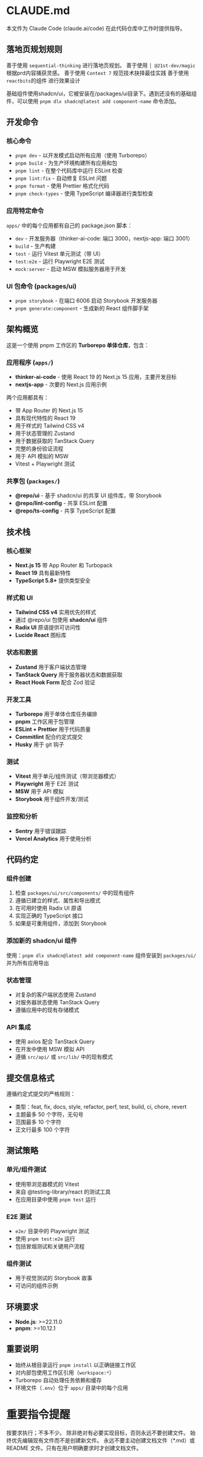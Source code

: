 # CLAUDE.md

本文件为 Claude Code (claude.ai/code) 在此代码仓库中工作时提供指导。

## 落地页规划规则

善于使用 `sequential-thinking` 进行落地页规划。
善于使用 `│ @21st-dev/magic` 根据prd内容捕获灵感。
善于使用 `Context 7` 规范技术抉择最佳实践
善于使用 `reactbits`的组件 进行效果设计

基础组件使用shadcn/ui，它被安装在/packages/ui目录下。遇到还没有的基础组件，可以使用 `pnpm dlx shadcn@latest add component-name` 命令添加。

## 开发命令

### 核心命令

- `pnpm dev` - 以开发模式启动所有应用（使用 Turborepo）
- `pnpm build` - 为生产环境构建所有应用和包
- `pnpm lint` - 在整个代码库中运行 ESLint 检查
- `pnpm lint:fix` - 自动修复 ESLint 问题
- `pnpm format` - 使用 Prettier 格式化代码
- `pnpm check-types` - 使用 TypeScript 编译器进行类型检查

### 应用特定命令

`apps/` 中的每个应用都有自己的 package.json 脚本：

- `dev` - 开发服务器（thinker-ai-code: 端口 3000，nextjs-app: 端口 3001）
- `build` - 生产构建
- `test` - 运行 Vitest 单元测试（带 UI）
- `test:e2e` - 运行 Playwright E2E 测试
- `mock:server` - 启动 MSW 模拟服务器用于开发

### UI 包命令 (packages/ui)

- `pnpm storybook` - 在端口 6006 启动 Storybook 开发服务器
- `pnpm generate:component` - 生成新的 React 组件脚手架

## 架构概览

这是一个使用 pnpm 工作区的 **Turborepo 单体仓库**，包含：

### 应用程序 (`apps/`)

- **thinker-ai-code** - 使用 React 19 的 Next.js 15 应用，主要开发目标
- **nextjs-app** - 次要的 Next.js 应用示例

两个应用都具有：

- 带 App Router 的 Next.js 15
- 具有现代特性的 React 19
- 用于样式的 Tailwind CSS v4
- 用于状态管理的 Zustand
- 用于数据获取的 TanStack Query
- 完整的身份验证流程
- 用于 API 模拟的 MSW
- Vitest + Playwright 测试

### 共享包 (`packages/`)

- **@repo/ui** - 基于 shadcn/ui 的共享 UI 组件库，带 Storybook
- **@repo/lint-config** - 共享 ESLint 配置
- **@repo/ts-config** - 共享 TypeScript 配置

## 技术栈

### 核心框架

- **Next.js 15** 带 App Router 和 Turbopack
- **React 19** 具有最新特性
- **TypeScript 5.8+** 提供类型安全

### 样式和 UI

- **Tailwind CSS v4** 实用优先的样式
- 通过 @repo/ui 包使用 **shadcn/ui** 组件
- **Radix UI** 原语提供可访问性
- **Lucide React** 图标库

### 状态和数据

- **Zustand** 用于客户端状态管理
- **TanStack Query** 用于服务器状态和数据获取
- **React Hook Form** 配合 Zod 验证

### 开发工具

- **Turborepo** 用于单体仓库任务编排
- **pnpm** 工作区用于包管理
- **ESLint + Prettier** 用于代码质量
- **Commitlint** 配合约定式提交
- **Husky** 用于 git 钩子

### 测试

- **Vitest** 用于单元/组件测试（带浏览器模式）
- **Playwright** 用于 E2E 测试
- **MSW** 用于 API 模拟
- **Storybook** 用于组件开发/测试

### 监控和分析

- **Sentry** 用于错误跟踪
- **Vercel Analytics** 用于使用分析

## 代码约定

### 组件创建

1. 检查 `packages/ui/src/components/` 中的现有组件
2. 遵循已建立的样式、属性和导出模式
3. 在可用时使用 Radix UI 原语
4. 实现正确的 TypeScript 接口
5. 如果是可重用组件，添加到 Storybook

### 添加新的 shadcn/ui 组件

使用：`pnpm dlx shadcn@latest add component-name`
组件安装到 `packages/ui/` 并为所有应用导出

### 状态管理

- 对复杂的客户端状态使用 Zustand
- 对服务器状态使用 TanStack Query
- 遵循应用中的现有存储模式

### API 集成

- 使用 axios 配合 TanStack Query
- 在开发中使用 MSW 模拟 API
- 遵循 `src/api/` 或 `src/lib/` 中的现有模式

## 提交信息格式

遵循约定式提交的严格规则：

- 类型：feat, fix, docs, style, refactor, perf, test, build, ci, chore, revert
- 主题最多 50 个字符，无句号
- 范围最多 10 个字符
- 正文行最多 100 个字符

## 测试策略

### 单元/组件测试

- 使用带浏览器模式的 Vitest
- 来自 @testing-library/react 的测试工具
- 在应用目录中使用 `pnpm test` 运行

### E2E 测试

- `e2e/` 目录中的 Playwright 测试
- 使用 `pnpm test:e2e` 运行
- 包括冒烟测试和关键用户流程

### 组件测试

- 用于视觉测试的 Storybook 故事
- 可访问的组件示例

## 环境要求

- **Node.js**: >=22.11.0
- **pnpm**: >=10.12.1

## 重要说明

- 始终从根目录运行 `pnpm install` 以正确链接工作区
- 对内部包使用工作区引用（`workspace:*`）
- Turborepo 自动处理任务依赖和缓存
- 环境文件（`.env`）位于 `apps/` 目录中的每个应用

# 重要指令提醒

按要求执行；不多不少。
除非绝对有必要实现目标，否则永远不要创建文件。
始终优先编辑现有文件而不是创建新文件。
永远不要主动创建文档文件（\*.md）或 README 文件。只有在用户明确要求时才创建文档文件。
